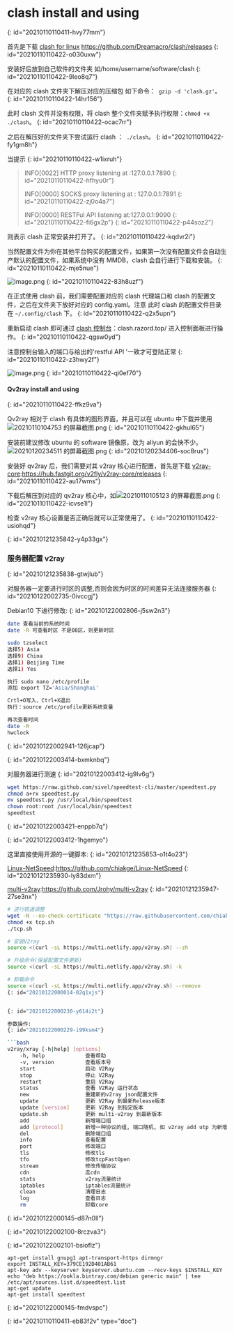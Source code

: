 # clash install and using
{: id="20210110110411-hvy77mm"}

首先是下载 [clash for linux](https://github.com/Dreamacro/clash/releases) https://github.com/Dreamacro/clash/releases
{: id="20210110110422-o030uxw"}

安装好后放到自己软件的文件夹 如/home/username/software/clash
{: id="20210110110422-9leo8q7"}

在对应的 clash 文件夹下解压对应的压缩包 如下命令：` gzip -d 'clash.gz'`。
{: id="20210110110422-14hr156"}

此时 clash 文件并没有权限，将 clash 整个文件夹赋予执行权限：`chmod +x ./clash`。
{: id="20210110110422-ocac7rr"}

之后在解压好的文件夹下尝试运行 clash ：` ./clash`。
{: id="20210110110422-fy1gm8h"}

当提示
{: id="20210110110422-w1ixruh"}

> INFO[0022] HTTP proxy listening at :127.0.0.1:7890
> {: id="20210110110422-hfhyu0r"}
>
> INFO[0000] SOCKS proxy listening at : 127.0.0.1:7891
> {: id="20210110110422-zj0o4a7"}
>
> INFO[0000] RESTFul API listening at:127.0.0.1:9090
> {: id="20210110110422-fi6gx2p"}
{: id="20210110110422-p44soz2"}

则表示 clash 正常安装并打开了。
{: id="20210110110422-kqdvr2i"}

当然配置文件为你在其他平台购买的配置文件，如果第一次没有配置文件会自动生产默认的配置文件，如果系统中没有 MMDB，clash 会自行进行下载和安装。
{: id="20210110110422-mje5nue"}

![image.png](assets/clash-proxy-setting.png)
{: id="20210110110422-83h8uzf"}

在正式使用 clash 前，我们需要配置对应的 clash 代理端口和 clash 的配置文件，之后在文件夹下放好对应的 config.yaml。注意  此时 clash 的配置文件目录在 `~/.config/clash` 下。
{: id="20210110110422-q2x5upn"}

重新启动 clash 即可通过 [clash 控制台](https://clash.razord.top/#/settings)：clash.razord.top/ 进入控制面板进行操作。
{: id="20210110110422-qgsw0yd"}

注意控制台输入的端口与给出的'restful API '一致才可登陆正常
{: id="20210110110422-z3hwy2f"}

![image.png](assets/ubuntu-clash-setting.png)
{: id="20210110110422-qi0ef70"}

#### Qv2ray install and using
{: id="20210110110422-ffkz9va"}

Qv2ray 相对于 clash 有具体的图形界面，并且可以在 ubuntu 中下载并使用![20210110104753 的屏幕截图.png](assets/qv2ray-in-software-store.png)
{: id="20210110110422-gkhul65"}

安装前建议修改 ubuntu 的 software 镜像原，改为 aliyun 的会快不少。![20210120234511 的屏幕截图.png](assets/change-ubuntu-store-source.png)
{: id="20210120234406-soc8rus"}

安装好 qv2ray 后，我们需要对其 v2ray 核心进行配置，首先是下载 [v2ray-core](https://hub.fastgit.org/v2fly/v2ray-core/releases):https://hub.fastgit.org/v2fly/v2ray-core/releases
{: id="20210110110422-au17wms"}

下载后解压到对应的 qv2ray 核心中，如![20210110105123 的屏幕截图.png](assets/setting-qv2-core.png)
{: id="20210110110422-icvse1l"}

检查 v2ray 核心设置是否正确后就可以正常使用了。
{: id="20210110110422-usiohqd"}

{: id="20210121235842-y4p33gx"}

### 服务器配置 v2ray
{: id="20210121235838-gtwjlub"}

对服务器一定要进行时区的调整,否则会因为时区的时间差异无法连接服务器
{: id="20210122002735-0ivccgj"}

Debian10 下进行修改:
{: id="20210122002806-j5sw2n3"}

```bash
date 查看当前的系统时间
date -R 可查看时区 不是08区，则更新时区

sudo tzselect
选择5) Asia
选择9) China
选择1) Beijing Time
选择1) Yes

执行 sudo nano /etc/profile
添加 export TZ='Asia/Shanghai'

Crtl+O写入、Ctrl+X退出
执行：source /etc/profile更新系统变量

再次查看时间
date -R
hwclock
```
{: id="20210122002941-126jcap"}


{: id="20210122003414-bxmknbq"}

对服务器进行测速
{: id="20210122003412-ig9lv6g"}

```bash
wget https://raw.github.com/sivel/speedtest-cli/master/speedtest.py
chmod a+rx speedtest.py
mv speedtest.py /usr/local/bin/speedtest
chown root:root /usr/local/bin/speedtest
speedtest
```
{: id="20210122003421-enppb7q"}


{: id="20210122003412-1hgemyo"}

这里直接使用开源的一键脚本:
{: id="20210121235853-o1t4o23"}

[Linux-NetSpeed](https://github.com/chiakge/Linux-NetSpeed):https://github.com/chiakge/Linux-NetSpeed
{: id="20210121235930-ly83dxm"}

[multi-v2ray](https://github.com/Jrohy/multi-v2ray):https://github.com/Jrohy/multi-v2ray
{: id="20210121235947-27se3nx"}

```bash
# 进行锐速调整
wget -N --no-check-certificate "https://raw.githubusercontent.com/chiakge/Linux-NetSpeed/master/tcp.sh"
chmod +x tcp.sh
./tcp.sh

# 安装V2ray
source <(curl -sL https://multi.netlify.app/v2ray.sh) --zh

# 升级命令(保留配置文件更新)
source <(curl -sL https://multi.netlify.app/v2ray.sh) -k

# 卸载命令
source <(curl -sL https://multi.netlify.app/v2ray.sh) --remove
{: id="20210122000014-02q1xjs"}


{: id="20210122000230-y614i2t"}

参数操作:
{: id="20210122000229-i99ksm4"}

```bash
v2ray/xray [-h|help] [options]
    -h, help             查看帮助
    -v, version          查看版本号
    start                启动 V2Ray
    stop                 停止 V2Ray
    restart              重启 V2Ray
    status               查看 V2Ray 运行状态
    new                  重建新的v2ray json配置文件
    update               更新 V2Ray 到最新Release版本
    update [version]     更新 V2Ray 到指定版本
    update.sh            更新 multi-v2ray 到最新版本
    add                  新增端口组
    add [protocol]       新增一种协议的组, 端口随机, 如 v2ray add utp 为新增utp协议
    del                  删除端口组
    info                 查看配置
    port                 修改端口
    tls                  修改tls
    tfo                  修改tcpFastOpen
    stream               修改传输协议
    cdn                  走cdn
    stats                v2ray流量统计
    iptables             iptables流量统计
    clean                清理日志
    log                  查看日志
    rm                   卸载core
```
{: id="20210122000145-d87n0ll"}

{: id="20210122002100-8rczva3"}

{: id="20210122002101-bsioflz"}

```
apt-get install gnupg1 apt-transport-https dirmngr
export INSTALL_KEY=379CE192D401AB61
apt-key adv --keyserver keyserver.ubuntu.com --recv-keys $INSTALL_KEY
echo "deb https://ookla.bintray.com/debian generic main" | tee  /etc/apt/sources.list.d/speedtest.list
apt-get update
apt-get install speedtest
```
{: id="20210122000145-fmdvspc"}


{: id="20210110110411-eb83f2v" type="doc"}
